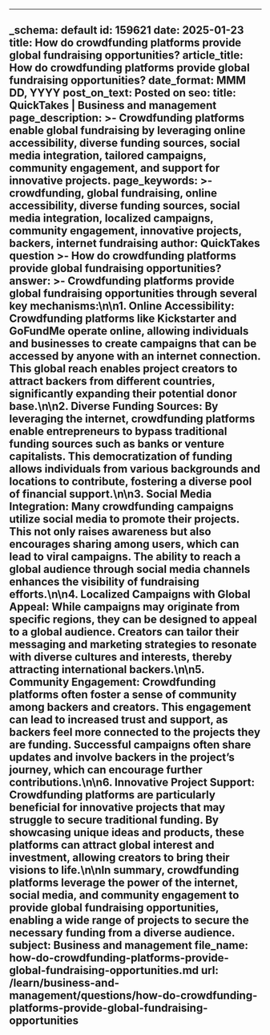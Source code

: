 
---
_schema: default
id: 159621
date: 2025-01-23
title: How do crowdfunding platforms provide global fundraising opportunities?
article_title: How do crowdfunding platforms provide global fundraising opportunities?
date_format: MMM DD, YYYY
post_on_text: Posted on
seo:
  title: QuickTakes | Business and management
  page_description: >-
    Crowdfunding platforms enable global fundraising by leveraging online accessibility, diverse funding sources, social media integration, tailored campaigns, community engagement, and support for innovative projects.
  page_keywords: >-
    crowdfunding, global fundraising, online accessibility, diverse funding sources, social media integration, localized campaigns, community engagement, innovative projects, backers, internet fundraising
author: QuickTakes
question >-
    How do crowdfunding platforms provide global fundraising opportunities?
answer: >-
    Crowdfunding platforms provide global fundraising opportunities through several key mechanisms:\n\n1. **Online Accessibility**: Crowdfunding platforms like Kickstarter and GoFundMe operate online, allowing individuals and businesses to create campaigns that can be accessed by anyone with an internet connection. This global reach enables project creators to attract backers from different countries, significantly expanding their potential donor base.\n\n2. **Diverse Funding Sources**: By leveraging the internet, crowdfunding platforms enable entrepreneurs to bypass traditional funding sources such as banks or venture capitalists. This democratization of funding allows individuals from various backgrounds and locations to contribute, fostering a diverse pool of financial support.\n\n3. **Social Media Integration**: Many crowdfunding campaigns utilize social media to promote their projects. This not only raises awareness but also encourages sharing among users, which can lead to viral campaigns. The ability to reach a global audience through social media channels enhances the visibility of fundraising efforts.\n\n4. **Localized Campaigns with Global Appeal**: While campaigns may originate from specific regions, they can be designed to appeal to a global audience. Creators can tailor their messaging and marketing strategies to resonate with diverse cultures and interests, thereby attracting international backers.\n\n5. **Community Engagement**: Crowdfunding platforms often foster a sense of community among backers and creators. This engagement can lead to increased trust and support, as backers feel more connected to the projects they are funding. Successful campaigns often share updates and involve backers in the project’s journey, which can encourage further contributions.\n\n6. **Innovative Project Support**: Crowdfunding platforms are particularly beneficial for innovative projects that may struggle to secure traditional funding. By showcasing unique ideas and products, these platforms can attract global interest and investment, allowing creators to bring their visions to life.\n\nIn summary, crowdfunding platforms leverage the power of the internet, social media, and community engagement to provide global fundraising opportunities, enabling a wide range of projects to secure the necessary funding from a diverse audience.
subject: Business and management
file_name: how-do-crowdfunding-platforms-provide-global-fundraising-opportunities.md
url: /learn/business-and-management/questions/how-do-crowdfunding-platforms-provide-global-fundraising-opportunities
---

&nbsp;